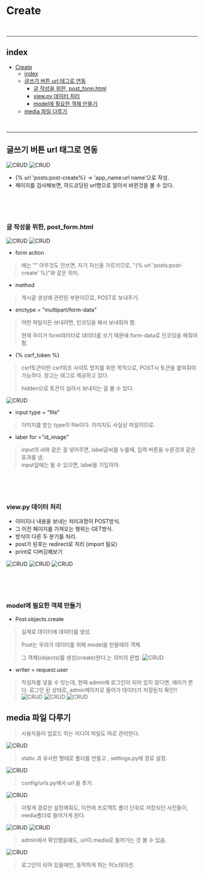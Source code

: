 # Create

<br>

---

## index

<!-- TOC -->

- [Create](#create)
  - [index](#index)
  - [글쓰기 버튼 url 태그로 연동](#글쓰기-버튼-url-태그로-연동)
    - [글 작성을 위한, post_form.html](#글-작성을-위한-post_formhtml)
    - [view.py 데이터 처리](#viewpy-데이터-처리)
    - [model에 필요한 객체 만들기](#model에-필요한-객체-만들기)
  - [media 파일 다루기](#media-파일-다루기)

<!-- /TOC -->

<br>

---

## 글쓰기 버튼 url 태그로 연동


![CRUD](/Image/Django/t47.PNG)
![CRUD](/Image/Django/t48.PNG)

* {% url 'posts:post-create%}
 -> 'app_name:url name'으로 작성.
* 페이지를 검사해보면, 하드코딩된 url명으로 알아서 바뀐것을 볼 수 있다.

<br>
<br>
<br>

### 글 작성을 위한, post_form.html 

![CRUD](/Image/Django/c8.PNG)
![CRUD](/Image/Django/c9.PNG)

* form action 
> 에는 "" 아무것도 안쓰면, 자기 자신을 가르키므로, "{% url 'posts:post-create' %}"와 같은 의미.<br>

* method
> 게시글 생성에 관련된 부분이므로, POST로 보내주기.

* enctype = "multipart/form-data"
> 어떤 파일이든 보내려면, 인코딩을 해서 보내줘야 함.
> 
> 현재 우리가 form데이터로 데이터를 쏘기 때문에 form-data로 인코딩을 해줘야 함.

* {% csrf_token %}
> csrf토큰이란 csrf위조 사이트 방지를 위한 목적으로, POST시 토큰을 붙여줘야 가능하다. 장고는 태그로 제공하고 있다.
> 
> hidden으로 토큰이 실려서 보내지는 걸 볼 수 있다.

![CRUD](/Image/Django/c10.PNG)

* input type = "file"
> 이미지를 받는 type이 file이다. 이미지도 사실상 파일이므로.

* laber for ="id_image" 
> input의 id와 같은 걸 넣어주면, label글씨를 누를때, 입력 버튼을  누른것과 같은 효과를 냄. <br>
> input앞에는 될 수 있으면, label을 기입하자.

<br>
<br>
<br>

### view.py 데이터 처리

* 이미지나 내용을 보내는 처리과정이 POST방식.
* 그 이전 페이지를 가져오는 행위는 GET방식.
* 방식이 다른 두 분기를 처리.
* post가 된후는 redirect로 처리 (import 필요)
* print로 디버깅해보기

![CRUD](/Image/Django/c11.PNG)
![CRUD](/Image/Django/c12.PNG)
![CRUD](/Image/Django/c13.PNG)

<br>
<br>
<br>

### model에 필요한 객체 만들기

* Post.objects.create

> 실제로 데이터에 데이터를 생성.
> 
> Post는 우리가 데이터를 위해 model을 만들때의 객체.
> 
> 그 객체(objects)를 생성(create)한다.는 의미의 문법.
![CRUD](/Image/Django/c17.PNG)

* writer = request.user
> 작성자를 넣을 수 잇는데, 현재 admin에 로그인이 되어 있지 않다면, 에러가 뜬다.
> 로그인 된 상태로, admin페이지로 들어가 데이터가 저장된지 확인!!
![CRUD](/Image/Django/c14.PNG)
![CRUD](/Image/Django/c15.PNG)
![CRUD](/Image/Django/c16.PNG)



## media 파일 다루기

> 사용자들이 업로드 하는 미디어 파일도 따로 관리한다.

![CRUD](/Image/Django/c18.PNG)
> static 과 유사한 형태로 폴더를 만들고 , settings.py에 경로 설정.

![CRUD](/Image/Django/c19.PNG)
> config/urls.py에서 url 을 추가.

![CRUD](/Image/Django/c20.PNG)
> 이렇게 경로만 설정해줘도, 이전에 프로젝트 폴더 단위로 저장되던 사진들이, media폴더로 들어가게 된다.

![CRUD](/Image/Django/c21.PNG)
![CRUD](/Image/Django/c22.PNG)
> admin에서 확인했을떄도, url이 media로 들어가는 것 볼 수 있음.

![CRUD](/Image/Django/c23.PNG)
> 로그인이 되어 있을때만, 동작하게 하는 어노테이션.